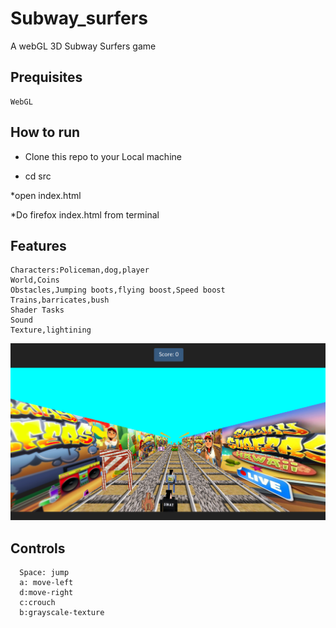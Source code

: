 # Subway_surfers
  A webGL 3D Subway Surfers game
## Prequisites
    WebGL
## How to run
   * Clone this repo to your Local machine
   
   * cd src
   
   *open index.html
   
   *Do firefox index.html from terminal
## Features   
    Characters:Policeman,dog,player
    World,Coins
    Obstacles,Jumping boots,flying boost,Speed boost
    Trains,barricates,bush
    Shader Tasks
    Sound
    Texture,lightining
    
  ![alt tag](subway_surf.png)
    
##  Controls
      Space: jump
      a: move-left
      d:move-right
      c:crouch
      b:grayscale-texture
